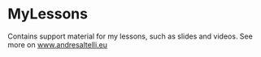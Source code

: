 # MyLessons
Contains support material for my lessons, such as slides and videos.
See more on www.andresaltelli.eu